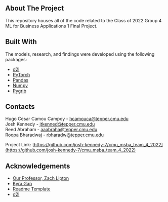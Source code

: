 <!-- ABOUT THE PROJECT -->
## About The Project

This repository houses all of the code related to the Class of 2022 Group 4 ML for Business Applications 1 Final Project.

## Built With

The models, research, and findings were developed using the following packages:

* [d2l](http://d2l.ai/)
* [PyTorch](https://pytorch.org/)
* [Pandas](https://pandas.pydata.org/)
* [Numpy](https://numpy.org/)
* [Pygrib](https://pypi.org/project/pygrib/)




<!-- CONTACT -->
## Contacts

Hugo Cesar Camou Campoy - hcamouca@tepper.cmu.edu <br>
Josh Kennedy - jtkenned@tepper.cmu.edu <br>
Reed Abraham - aaabraha@tepper.cmu.edu <br>
Roopa Bharadwaj - rbharadw@tepper.cmu.edu

Project Link: [https://github.com/josh-kennedy-7/cmu_msba_team_4_2022](https://github.com/josh-kennedy-7/cmu_msba_team_4_2022)



<!-- ACKNOWLEDGEMENTS -->
## Acknowledgements
* [Our Professor, Zach Lipton](http://zacklipton.com/)
* [Kyra Gan](https://www.andrew.cmu.edu/user/jgan1/)
* [Readme Template](https://github.com/othneildrew/Best-README-Template)
* [d2l](http://d2l.ai/)
